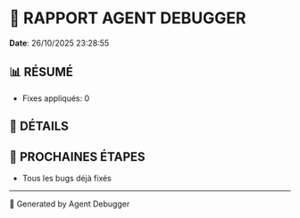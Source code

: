 # 🐛 RAPPORT AGENT DEBUGGER

**Date**: 26/10/2025 23:28:55

## 📊 RÉSUMÉ

- Fixes appliqués: 0

## 🔧 DÉTAILS



## 🎯 PROCHAINES ÉTAPES

- Tous les bugs déjà fixés

---

🤖 Generated by Agent Debugger
